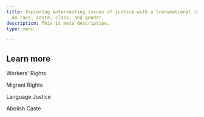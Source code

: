 ```yaml
---
title: Exploring intersecting issues of justice with a transnational lens, focusing
  on race, caste, class, and gender.
description: This is meta description.
type: menu

---
```

## **Learn more**

Workers' Rights

Migrant Rights

Language Justice

Abolish Caste